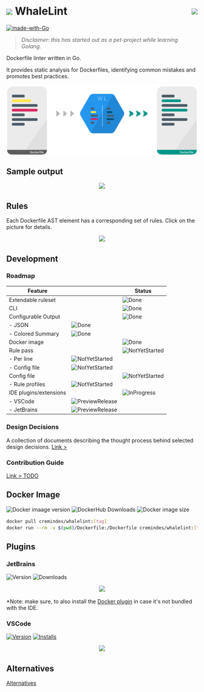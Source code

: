 # <img width="22px" src="https://user-images.githubusercontent.com/5306361/110181582-6c807f80-7e0c-11eb-81c8-36d6a9c0db0b.png"> WhaleLint <img align="right" style="position: relative; top: 10px;" src="https://github.com/cremindes/whalelint/workflows/build/badge.svg" />

[![made-with-Go](https://img.shields.io/badge/Made%20with-Go-1f425f.svg)](http://golang.org)

> *Disclaimer: this has started out as a pet-project while learning Golang.*

Dockerfile linter written in Go.

It provides static analysis for Dockerfiles, identifying common mistakes and promotes best practices.

<p align="center">
  <img width="500px" src="docs/illustration/illustration.svg"/> 
</p>

## Sample output

<p align="center">
  <img width="750px" src="https://user-images.githubusercontent.com/5306361/110198673-775f0280-7e54-11eb-8e4e-ab6350fb4e7d.png"/>
</p>

## Rules

Each Dockerfile AST element has a corresponding set of rules. Click on the picture for details.

<p align="center"><a href="docs/rule/readme.md">
  <img width="500px" src="https://user-images.githubusercontent.com/5306361/110181292-bfa60280-7e0b-11eb-8437-d9ec9c45df62.png" />
</a/</p>

## Development

### Roadmap

| Feature |  | Status |
|---|---|---|
| Extendable ruleset|  | ![Done](https://img.shields.io/static/v1?label=&message=Done&color=Green) | 
| CLI |  |![Done](https://img.shields.io/static/v1?label=&message=Done&color=Green)  |  |
| Configurable Output | | ![Done](https://img.shields.io/static/v1?label=&message=Done&color=Green)
| - JSON | ![Done](https://img.shields.io/static/v1?label=&message=Done&color=Green) |
| - Colored Summary | ![Done](https://img.shields.io/static/v1?label=&message=Done&color=Green) |
| Docker image | | ![Done](https://img.shields.io/static/v1?label=&message=Done&color=Green) |
| Rule pass | | ![NotYetStarted](https://img.shields.io/static/v1?label=&message=NoYetStarted&color=lightgrey) |
| - Per line | ![NotYetStarted](https://img.shields.io/static/v1?label=&message=NoYetStarted&color=lightgrey) |
| - Config file | ![NotYetStarted](https://img.shields.io/static/v1?label=&message=NoYetStarted&color=lightgrey) |
| Config file | | ![NotYetStarted](https://img.shields.io/static/v1?label=&message=NoYetStarted&color=lightgrey) |
| - Rule profiles | ![NotYetStarted](https://img.shields.io/static/v1?label=&message=NoYetStarted&color=lightgrey) |
| IDE plugins/extensions | | ![InProgress](https://img.shields.io/static/v1?label=&message=InProgress&color=blue)
| - VSCode | ![PreviewRelease](https://img.shields.io/static/v1?label=&message=PreviewRelease&color=blue)
| - JetBrains | ![PreviewRelease](https://img.shields.io/static/v1?label=&message=PreviewRelease&color=blue)

### Design Decisions

A collection of documents describing the thought process behind selected design decisions. [Link >](docs/design/readme.md)

### Contribution Guide

[Link > TODO](docs/contribution/readme.md)

## Docker Image

![Docker imaage version](https://img.shields.io/docker/v/cremindes/whalelint)
![DockerHub Downloads](https://img.shields.io/docker/pulls/cremindes/whalelint)
![Docker image size](https://img.shields.io/docker/image-size/cremindes/whalelint)

```bash
docker pull cremindes/whalelint:[tag]
docker run --rm -v $(pwd)/Dockerfile:/Dockerfile cremindes/whalelint:[tag] Dockerfile
```

## Plugins

### JetBrains

![Version](https://img.shields.io/jetbrains/plugin/v/tamas_g_barna.whalelint)
![Downloads](https://img.shields.io/jetbrains/plugin/d/tamas_g_barna.whalelint)

<p align="center">
  <img src="https://user-images.githubusercontent.com/5306361/110693878-3a926300-81e8-11eb-80c4-7041f2ecf675.gif"/>
</p>

*Note: make sure, to also install the [Docker plugin](https://plugins.jetbrains.com/plugin/7724-docker) in case it's not bundled with the IDE.

### VSCode

[![Version](https://vsmarketplacebadge.apphb.com/version/tamasgbarna.whalelint.svg)](https://marketplace.visualstudio.com/items?itemName=tamasgbarna.whalelint) 
[![Installs](https://vsmarketplacebadge.apphb.com/installs-short/tamasgbarna.whalelint.svg)](https://marketplace.visualstudio.com/items?itemName=tamasgbarna.whalelint)

<p align="center">
  <img src="https://user-images.githubusercontent.com/5306361/110014611-4c28c600-7d23-11eb-915d-114aca6470b2.gif"/>
</p>

## Alternatives

[Alternatives](docs/alternatives/readme.md)